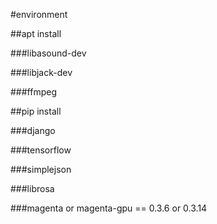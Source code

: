 #environment

##apt install

###libasound-dev

###libjack-dev

###ffmpeg

##pip install

###django

###tensorflow

###simplejson

###librosa

###magenta or magenta-gpu == 0.3.6 or 0.3.14